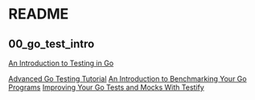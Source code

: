 # README

## 00_go_test_intro
[An Introduction to Testing in Go](https://tutorialedge.net/golang/intro-testing-in-go/)


[Advanced Go Testing Tutorial](https://tutorialedge.net/golang/advanced-go-testing-tutorial/)
[An Introduction to Benchmarking Your Go Programs](https://tutorialedge.net/golang/benchmarking-your-go-programs/)
[Improving Your Go Tests and Mocks With Testify](https://tutorialedge.net/golang/improving-your-tests-with-testify-go/)
